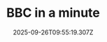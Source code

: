 ---
title: "BBC in a minute"
date: 2025-09-26T09:55:19.307Z
tags:
  - a minute
  - session 1
categories:
  - BBC
description: 记得填写描述内容哦~~~
---